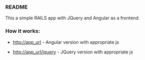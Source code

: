 ### README

This a simple RAILS app with JQuery and Angular as a frontend.

### How it works:


* [http://app_url](http://app_url) - Angular version with appropriate js

* [http://app_url/jquery](http://app_url/jquery) - JQuery version with appropriate js



